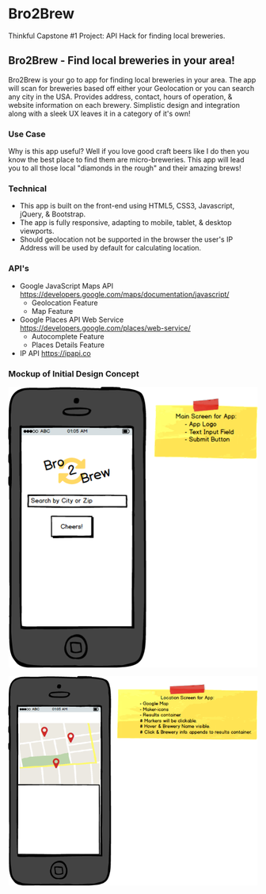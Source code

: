 # Bro2Brew
Thinkful Capstone #1 Project: API Hack for finding local breweries.

## Bro2Brew - Find local breweries in your area!

Bro2Brew is your go to app for finding local breweries in your area.
The app will scan for breweries based off either your Geolocation or you can search any city in the USA.
Provides address, contact, hours of operation, & website information on each brewery.
Simplistic design and integration along with a sleek UX leaves it in a category of it's own!

### Use Case
Why is this app useful? Well if you love good craft beers like I do then you know the best place to find them are micro-breweries. This app will lead you to all those local "diamonds in the rough" and their amazing brews!

### Technical
  * This app is built on the front-end using HTML5, CSS3, Javascript, jQuery, & Bootstrap.
  * The app is fully responsive, adapting to mobile, tablet, & desktop viewports.
  * Should geolocation not be supported in the browser the user's IP Address will be used by default for calculating location.

### API's
  * Google JavaScript Maps API <https://developers.google.com/maps/documentation/javascript/>
    - Geolocation Feature
    - Map Feature
  * Google Places API Web Service <https://developers.google.com/places/web-service/>
    - Autocomplete Feature
    - Places Details Feature
  * IP API <https://ipapi.co>

### Mockup of Initial Design Concept

![Main Screen](https://github.com/rockchalkwushock/Bro2Brew_App/blob/gh-pages/assets/mockups/Main%20Screen.png " Main Screen of App")


![Location Screen](https://github.com/rockchalkwushock/Bro2Brew_App/blob/gh-pages/assets/mockups/Location%20Screen.png " Location Screen of App")
